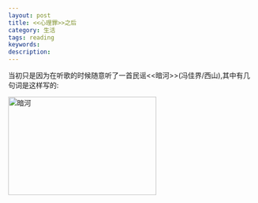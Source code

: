 ```yaml
---
layout: post
title: <<心理罪>>之后
category: 生活
tags: reading
keywords:
description:
---
```


当初只是因为在听歌的时候随意听了一首民谣<<暗河>>(冯佳界/西山),其中有几句词是这样写的:
<p>
<img src="https://dn-yeungben.qbox.me/public/img/life/anhe.jpg" width = "300" height = "200" alt="暗河" align=center />
</p>





